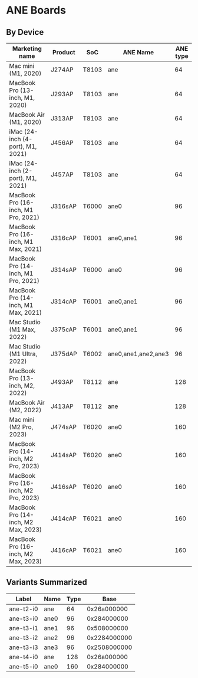 
# ANE Boards

## By Device

| Marketing name                      | Product | SoC   | ANE Name            | ANE type |
|-------------------------------------|---------|-------|---------------------|----------|
| Mac mini (M1, 2020)                 | J274AP  | T8103 | ane                 | 64       |
| MacBook Pro (13-inch, M1, 2020)     | J293AP  | T8103 | ane                 | 64       |
| MacBook Air (M1, 2020)              | J313AP  | T8103 | ane                 | 64       |
| iMac (24-inch (4-port), M1, 2021)   | J456AP  | T8103 | ane                 | 64       |
| iMac (24-inch (2-port), M1, 2021)   | J457AP  | T8103 | ane                 | 64       |
| MacBook Pro (16-inch, M1 Pro, 2021) | J316sAP | T6000 | ane0                | 96       |
| MacBook Pro (16-inch, M1 Max, 2021) | J316cAP | T6001 | ane0,ane1           | 96       |
| MacBook Pro (14-inch, M1 Pro, 2021) | J314sAP | T6000 | ane0                | 96       |
| MacBook Pro (14-inch, M1 Max, 2021) | J314cAP | T6001 | ane0,ane1           | 96       |
| Mac Studio (M1 Max, 2022)           | J375cAP | T6001 | ane0,ane1           | 96       |
| Mac Studio (M1 Ultra, 2022)         | J375dAP | T6002 | ane0,ane1,ane2,ane3 | 96       |
| MacBook Pro (13-inch, M2, 2022)     | J493AP  | T8112 | ane                 | 128      |
| MacBook Air (M2, 2022)              | J413AP  | T8112 | ane                 | 128      |
| Mac mini (M2 Pro, 2023)             | J474sAP | T6020 | ane0                | 160      |
| MacBook Pro (14-inch, M2 Pro, 2023) | J414sAP | T6020 | ane0                | 160      |
| MacBook Pro (16-inch, M2 Pro, 2023) | J416sAP | T6020 | ane0                | 160      |
| MacBook Pro (14-inch, M2 Max, 2023) | J414cAP | T6021 | ane0                | 160      |
| MacBook Pro (16-inch, M2 Max, 2023) | J416cAP | T6021 | ane0                | 160      |


## Variants Summarized

| Label     | Name | Type | Base         |
|-----------|------|------|--------------|
| ane-t2-i0 | ane  | 64   | 0x26a000000  |
| ane-t3-i0 | ane0 | 96   | 0x284000000  |
| ane-t3-i1 | ane1 | 96   | 0x508000000  |
| ane-t3-i2 | ane2 | 96   | 0x2284000000 |
| ane-t3-i3 | ane3 | 96   | 0x2508000000 |
| ane-t4-i0 | ane  | 128  | 0x26a000000  |
| ane-t5-i0 | ane0 | 160  | 0x284000000  |

